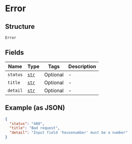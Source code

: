 
# Error

## Structure

`Error`

## Fields

| Name | Type | Tags | Description |
|  --- | --- | --- | --- |
| `status` | [`str`](../../doc/models/string-enum.md) | Optional | - |
| `title` | [`str`](../../doc/models/string-enum.md) | Optional | - |
| `detail` | [`str`](../../doc/models/string-enum.md) | Optional | - |

## Example (as JSON)

```json
{
  "status": "400",
  "title": "Bad request",
  "detail": "Input field 'housenumber' must be a number"
}
```

